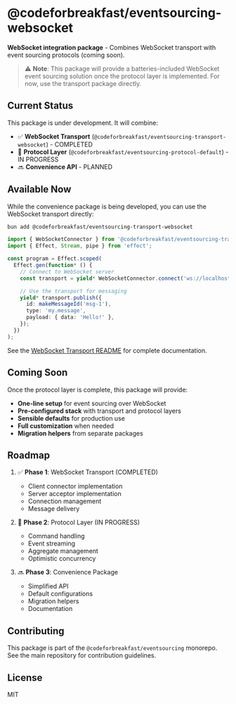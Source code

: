 # @codeforbreakfast/eventsourcing-websocket

**WebSocket integration package** - Combines WebSocket transport with event sourcing protocols (coming soon).

> ⚠️ **Note**: This package will provide a batteries-included WebSocket event sourcing solution once the protocol layer is implemented. For now, use the transport package directly.

## Current Status

This package is under development. It will combine:

- ✅ **WebSocket Transport** (`@codeforbreakfast/eventsourcing-transport-websocket`) - COMPLETED
- 🚧 **Protocol Layer** (`@codeforbreakfast/eventsourcing-protocol-default`) - IN PROGRESS
- 🔜 **Convenience API** - PLANNED

## Available Now

While the convenience package is being developed, you can use the WebSocket transport directly:

```bash
bun add @codeforbreakfast/eventsourcing-transport-websocket
```

```typescript
import { WebSocketConnector } from '@codeforbreakfast/eventsourcing-transport-websocket';
import { Effect, Stream, pipe } from 'effect';

const program = Effect.scoped(
  Effect.gen(function* () {
    // Connect to WebSocket server
    const transport = yield* WebSocketConnector.connect('ws://localhost:8080');

    // Use the transport for messaging
    yield* transport.publish({
      id: makeMessageId('msg-1'),
      type: 'my.message',
      payload: { data: 'Hello!' },
    });
  })
);
```

See the [WebSocket Transport README](../eventsourcing-transport-websocket/README.md) for complete documentation.

## Coming Soon

Once the protocol layer is complete, this package will provide:

- **One-line setup** for event sourcing over WebSocket
- **Pre-configured stack** with transport and protocol layers
- **Sensible defaults** for production use
- **Full customization** when needed
- **Migration helpers** from separate packages

## Roadmap

1. ✅ **Phase 1**: WebSocket Transport (COMPLETED)
   - Client connector implementation
   - Server acceptor implementation
   - Connection management
   - Message delivery

2. 🚧 **Phase 2**: Protocol Layer (IN PROGRESS)
   - Command handling
   - Event streaming
   - Aggregate management
   - Optimistic concurrency

3. 🔜 **Phase 3**: Convenience Package
   - Simplified API
   - Default configurations
   - Migration helpers
   - Documentation

## Contributing

This package is part of the `@codeforbreakfast/eventsourcing` monorepo. See the main repository for contribution guidelines.

## License

MIT

